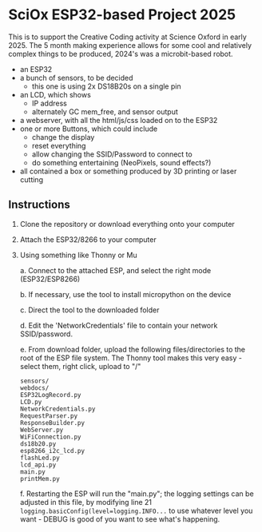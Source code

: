 # SciOx ESP32-based Project 2025 #

This is to support the Creative Coding activity at Science Oxford in early 2025.
The 5 month making experience allows for some cool and relatively complex things to be produced, 2024's was a microbit-based robot.

* an ESP32
* a bunch of sensors, to be decided 
	* this one is using 2x DS18B20s on a single pin
* an LCD, which shows
	* IP address
	* alternately GC mem_free, and sensor output
* a webserver, with all the html/js/css loaded on to the ESP32
* one or more Buttons, which could include
	* change the display
	* reset everything
	* allow changing the SSID/Password to connect to
	* do something entertaining (NeoPixels, sound effects?)
* all contained a box or something produced by 3D printing or laser cutting

## Instructions ##

1.	Clone the repository or download everything onto your computer
2.	Attach the ESP32/8266 to your computer
3.	Using something like Thonny or Mu

	 a.		Connect to the attached ESP, and select the right mode (ESP32/ESP8266)

	 b.		If necessary, use the tool to install micropython on the device 

	 c. 	Direct the tool to the downloaded folder
	 
	 d.		Edit the 'NetworkCredentials' file to contain your network SSID/password.

	 e.		From download folder, upload the following files/directories to the root of the ESP file system. The Thonny tool makes this very easy - select them, right click, upload to "/"
	

		sensors/
		webdocs/
		ESP32LogRecord.py
		LCD.py
		NetworkCredentials.py
		RequestParser.py
		ResponseBuilder.py
		WebServer.py
		WiFiConnection.py
		ds18b20.py
		esp8266_i2c_lcd.py
		flashLed.py
		lcd_api.py
		main.py
		printMem.py
	 
	 f.		Restarting the ESP will run the "main.py"; the logging settings can be adjusted in this file, by modifying line 21 `logging.basicConfig(level=logging.INFO...` to use whatever level you want - DEBUG is good of you want to see what's happening.
	 

